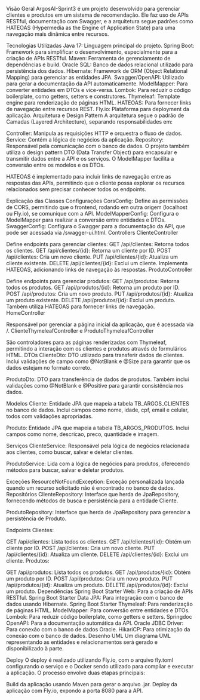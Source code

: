 Visão Geral
ArgosAI-Sprint3 é um projeto desenvolvido para gerenciar clientes e produtos em um sistema de recomendação. Ele faz uso de APIs RESTful, documentação com Swagger, e a arquitetura segue padrões como HATEOAS (Hypermedia as the Engine of Application State) para uma navegação mais dinâmica entre recursos.

Tecnologias Utilizadas
Java 17: Linguagem principal do projeto.
Spring Boot: Framework para simplificar o desenvolvimento, especialmente para a criação de APIs RESTful.
Maven: Ferramenta de gerenciamento de dependências e build.
Oracle SQL: Banco de dados relacional utilizado para persistência dos dados.
Hibernate: Framework de ORM (Object Relational Mapping) para gerenciar as entidades JPA.
Swagger/OpenAPI: Utilizado para gerar a documentação da API automaticamente.
ModelMapper: Para converter entidades em DTOs e vice-versa.
Lombok: Para reduzir o código boilerplate, como getters, setters e construtores.
Thymeleaf: Template engine para renderização de páginas HTML.
HATEOAS: Para fornecer links de navegação entre recursos REST.
Fly.io: Plataforma para deployment da aplicação.
Arquitetura e Design Pattern
A arquitetura segue o padrão de Camadas (Layered Architecture), separando responsabilidades em:

Controller: Manipula as requisições HTTP e orquestra o fluxo de dados.
Service: Contém a lógica de negócios da aplicação.
Repository: Responsável pela comunicação com o banco de dados.
O projeto também utiliza o design pattern DTO (Data Transfer Object) para encapsular e transmitir dados entre a API e os serviços. O ModelMapper facilita a conversão entre os modelos e os DTOs.

HATEOAS é implementado para incluir links de navegação entre as respostas das APIs, permitindo que o cliente possa explorar os recursos relacionados sem precisar conhecer todos os endpoints.

Explicação das Classes
Configurações
CorsConfig: Define as permissões de CORS, permitindo que o frontend, rodando em outra origem (localhost ou Fly.io), se comunique com a API.
ModelMapperConfig: Configura o ModelMapper para realizar a conversão entre entidades e DTOs.
SwaggerConfig: Configura o Swagger para a documentação da API, que pode ser acessada via /swagger-ui.html.
Controllers
ClienteController

Define endpoints para gerenciar clientes:
GET /api/clientes: Retorna todos os clientes.
GET /api/clientes/{id}: Retorna um cliente por ID.
POST /api/clientes: Cria um novo cliente.
PUT /api/clientes/{id}: Atualiza um cliente existente.
DELETE /api/clientes/{id}: Exclui um cliente.
Implementa HATEOAS, adicionando links de navegação às respostas.
ProdutoController

Define endpoints para gerenciar produtos:
GET /api/produtos: Retorna todos os produtos.
GET /api/produtos/{id}: Retorna um produto por ID.
POST /api/produtos: Cria um novo produto.
PUT /api/produtos/{id}: Atualiza um produto existente.
DELETE /api/produtos/{id}: Exclui um produto.
Também utiliza HATEOAS para fornecer links de navegação.
HomeController

Responsável por gerenciar a página inicial da aplicação, que é acessada via /.
ClienteThymeleafController e ProdutoThymeleafController

São controladores para as páginas renderizadas com Thymeleaf, permitindo a interação com os clientes e produtos através de formulários HTML.
DTOs
ClienteDto: DTO utilizado para transferir dados de clientes. Inclui validações de campo como @NotBlank e @Size para garantir que os dados estejam no formato correto.

ProdutoDto: DTO para transferência de dados de produtos. Também inclui validações como @NotBlank e @Positive para garantir consistência nos dados.

Modelos
Cliente: Entidade JPA que mapeia a tabela TB_ARGOS_CLIENTES no banco de dados. Inclui campos como nome, idade, cpf, email e celular, todos com validações apropriadas.

Produto: Entidade JPA que mapeia a tabela TB_ARGOS_PRODUTOS. Inclui campos como nome, descricao, preco, quantidade e imagem.

Serviços
ClienteService: Responsável pela lógica de negócios relacionada aos clientes, como buscar, salvar e deletar clientes.

ProdutoService: Lida com a lógica de negócios para produtos, oferecendo métodos para buscar, salvar e deletar produtos.

Exceções
ResourceNotFoundException: Exceção personalizada lançada quando um recurso solicitado não é encontrado no banco de dados.
Repositórios
ClienteRepository: Interface que herda de JpaRepository, fornecendo métodos de busca e persistência para a entidade Cliente.

ProdutoRepository: Interface que herda de JpaRepository para gerenciar a persistência de Produto.

Endpoints
Clientes:

GET /api/clientes: Lista todos os clientes.
GET /api/clientes/{id}: Obtém um cliente por ID.
POST /api/clientes: Cria um novo cliente.
PUT /api/clientes/{id}: Atualiza um cliente.
DELETE /api/clientes/{id}: Exclui um cliente.
Produtos:

GET /api/produtos: Lista todos os produtos.
GET /api/produtos/{id}: Obtém um produto por ID.
POST /api/produtos: Cria um novo produto.
PUT /api/produtos/{id}: Atualiza um produto.
DELETE /api/produtos/{id}: Exclui um produto.
Dependências
Spring Boot Starter Web: Para a criação de APIs RESTful.
Spring Boot Starter Data JPA: Para integração com o banco de dados usando Hibernate.
Spring Boot Starter Thymeleaf: Para renderização de páginas HTML.
ModelMapper: Para conversão entre entidades e DTOs.
Lombok: Para reduzir código boilerplate, como getters e setters.
Springdoc OpenAPI: Para a documentação automática da API.
Oracle JDBC Driver: Para conexão com o banco de dados Oracle.
HikariCP: Para otimização da conexão com o banco de dados.
Desenho UML
Um diagrama UML representando as entidades e relacionamentos será gerado e disponibilizado à parte.

Deploy
O deploy é realizado utilizando Fly.io, com o arquivo fly.toml configurando o serviço e o Docker sendo utilizado para compilar e executar a aplicação. O processo envolve duas etapas principais:

Build da aplicação usando Maven para gerar o arquivo .jar.
Deploy da aplicação com Fly.io, expondo a porta 8080 para a API.

